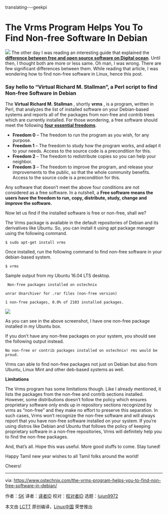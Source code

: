 translating---geekpi

The Vrms Program Helps You To Find Non-free Software In Debian
======

![](https://www.ostechnix.com/wp-content/uploads/2018/04/vrms-1-720x340.png)
The other day I was reading an interesting guide that explained the [**difference between free and open source software on Digital ocean**][1]. Until then, I thought both are more or less same. Oh man, I was wrong. There are few significant differences between them. While reading that article, I was wondering how to find non-free software in Linux, hence this post.

### Say hello to “Virtual Richard M. Stallman”, a Perl script to find Non-free Software in Debian

The **Virtual Richard M. Stallman** , shortly **vrms** , is a program, written in Perl, that analyzes the list of installed software on your Debian-based systems and reports all of the packages from non-free and contrib trees which are currently installed. For those wondering, a free software should meet the following [**four essential freedoms**][2].

  * **Freedom 0** – The freedom to run the program as you wish, for any purpose.
  * **Freedom 1** – The freedom to study how the program works, and adapt it to your needs. Access to the source code is a precondition for this.
  * **Freedom 2** – The freedom to redistribute copies so you can help your neighbor.
  * **Freedom 3** – The freedom to improve the program, and release your improvements to the public, so that the whole community benefits. Access to the source code is a precondition for this.



Any software that doesn’t meet the above four conditions are not considered as a free software. In a nutshell, a **Free software means the users have the freedom to run, copy, distribute, study, change and improve the software.**

Now let us find if the installed software is free or non-free, shall we?

The Vrms package is available in the default repositories of Debian and its derivatives like Ubuntu. So, you can install it using apt package manager using the following command.
```
$ sudo apt-get install vrms

```

Once installed, run the following command to find non-free software in your debian-based system.
```
$ vrms

```

Sample output from my Ubuntu 16.04 LTS desktop.
```
 Non-free packages installed on ostechnix

unrar Unarchiver for .rar files (non-free version)

1 non-free packages, 0.0% of 2103 installed packages.

```

![][4]

As you can see in the above screenshot, I have one non-free package installed in my Ubuntu box.

If you don’t have any non-free packages on your system, you should see the following output instead.
```
No non-free or contrib packages installed on ostechnix! rms would be proud.

```

Vrms can able to find non-free packages not just on Debian but also from Ubuntu, Linux Mint and other deb-based systems as well.

**Limitations**

The Vrms program has some limitations though. Like I already mentioned, it lists the packages from the non-free and contrib sections installed. However, some distributions doesn’t follow the policy which ensures proprietary software only ends up in repository sections recognized by vrms as “non-free” and they make no effort to preserve this separation. In such cases, Vrms won’t recognize the non-free software and will always report that you have non-free software installed on your system. If you’re using distros like Debian and Ubuntu that follows the policy of keeping proprietary software in a non-free repositories, Vrms will definitely help you to find the non-free packages.

And, that’s all. Hope this was useful. More good stuffs to come. Stay tuned!

Happy Tamil new year wishes to all Tamil folks around the world!

Cheers!



--------------------------------------------------------------------------------

via: https://www.ostechnix.com/the-vrms-program-helps-you-to-find-non-free-software-in-debian/

作者：[SK][a]
译者：[译者ID](https://github.com/译者ID)
校对：[校对者ID](https://github.com/校对者ID)
选题：[lujun9972](https://github.com/lujun9972)

本文由 [LCTT](https://github.com/LCTT/TranslateProject) 原创编译，[Linux中国](https://linux.cn/) 荣誉推出

[a]:https://www.ostechnix.com/author/sk/
[1]:https://www.digitalocean.com/community/tutorials/Free-vs-Open-Source-Software
[2]:https://www.gnu.org/philosophy/free-sw.html
[3]:data:image/gif;base64,R0lGODlhAQABAIAAAAAAAP///yH5BAEAAAAALAAAAAABAAEAAAIBRAA7
[4]:http://www.ostechnix.com/wp-content/uploads/2018/04/vrms.png
